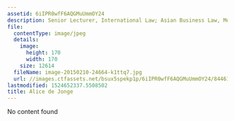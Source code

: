 ```yaml
---
assetid: 6iIPR0wfF6AQGMuUmmOY24
description: Senior Lecturer, International Law; Asian Business Law, Monash University
file:
  contentType: image/jpeg
  details:
    image:
      height: 170
      width: 170
    size: 12614
  fileName: image-20150210-24664-k1ttq7.jpg
  url: //images.ctfassets.net/bsux5spekp1p/6iIPR0wfF6AQGMuUmmOY24/844610e71ee8058a74a8c0d3e664f442/image-20150210-24664-k1ttq7.jpg
lastmodified: 1524652337.5508502
title: Alice de Jonge
---
```

No content found
